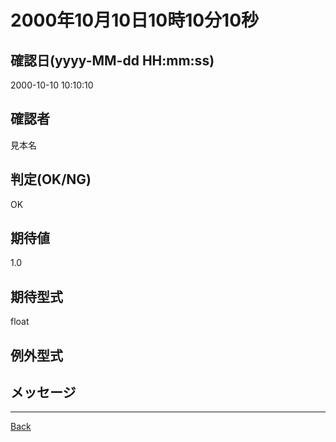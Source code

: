 # 2000年10月10日10時10分10秒
## 確認日(yyyy-MM-dd HH:mm:ss)
2000-10-10 10:10:10
## 確認者
見本名
## 判定(OK/NG)
OK
## 期待値
1.0
## 期待型式
float
## 例外型式

## メッセージ


---
[Back](../README.md)  